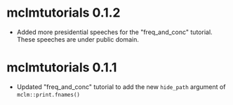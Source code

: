 # mclmtutorials 0.1.2

- Added more presidential speeches for the "freq_and_conc" tutorial. These speeches are under public domain.

# mclmtutorials 0.1.1

- Updated "freq_and_conc" tutorial to add the new `hide_path` argument of `mclm::print.fnames()`
